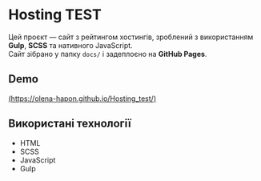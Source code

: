 # Hosting TEST

Цей проєкт — сайт з рейтингом хостингів, зроблений з використанням **Gulp**, **SCSS** та нативного JavaScript.  
Сайт зібрано у папку `docs/` і задеплоєно на **GitHub Pages**.

## Demo
[(https://olena-hapon.github.io/Hosting_test/)](https://olena-hapon.github.io/Hosting_test/)

## Використані технології
- HTML
- SCSS
- JavaScript
- Gulp
